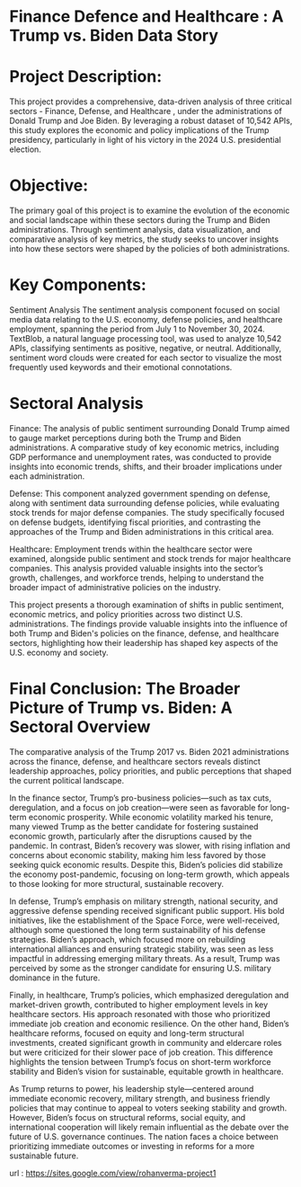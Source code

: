 # Finance Defence and Healthcare : A Trump vs. Biden Data Story
# Project Description: 

This project provides a comprehensive, data-driven analysis of three critical sectors - Finance, Defense, and Healthcare , under the administrations of Donald Trump and Joe Biden. By leveraging a robust dataset of 10,542 APIs, this study explores the economic and policy implications of the Trump presidency, particularly in light of his victory in the 2024 U.S. presidential election.

# Objective: 
The primary goal of this project is to examine the evolution of the economic and social landscape within these sectors during the Trump and Biden administrations. Through sentiment analysis, data visualization, and comparative analysis of key metrics, the study seeks to uncover insights into how these sectors were shaped by the policies of both administrations.

# Key Components: 
Sentiment Analysis
The sentiment analysis component focused on social media data relating to the U.S. economy, defense policies, and healthcare employment, spanning the period from July 1 to November 30, 2024. TextBlob, a natural language processing tool, was used to analyze 10,542 APIs, classifying sentiments as positive, negative, or neutral. Additionally, sentiment word clouds were created for each sector to visualize the most frequently used keywords and their emotional connotations.

# Sectoral Analysis

Finance: The analysis of public sentiment surrounding Donald Trump aimed to gauge market perceptions during both the Trump and Biden administrations. A comparative study of key economic metrics, including GDP performance and unemployment rates, was conducted to provide insights into economic trends, shifts, and their broader implications under each administration.

Defense: This component analyzed government spending on defense, along with sentiment data surrounding defense policies, while evaluating stock trends for major defense companies. The study specifically focused on defense budgets, identifying fiscal priorities, and contrasting the approaches of the Trump and Biden administrations in this critical area.

Healthcare: Employment trends within the healthcare sector were examined, alongside public sentiment and stock trends for major healthcare companies. This analysis provided valuable insights into the sector’s growth, challenges, and workforce trends, helping to understand the broader impact of administrative policies on the industry.

This project presents a thorough examination of shifts in public sentiment, economic metrics, and policy priorities across two distinct U.S. administrations. The findings provide valuable insights into the influence of both Trump and Biden's policies on the finance, defense, and healthcare sectors, highlighting how their leadership has shaped key aspects of the U.S. economy and society.

# Final Conclusion: The Broader Picture of Trump vs. Biden: A Sectoral Overview

The comparative analysis of the Trump 2017 vs. Biden 2021 administrations across the finance, defense, and healthcare sectors reveals distinct leadership approaches, policy priorities, and public perceptions that shaped the current political landscape.

In the finance sector, Trump’s pro-business policies—such as tax cuts, deregulation, and a focus on job creation—were seen as favorable for long-term economic prosperity. While economic volatility marked his tenure, many viewed Trump as the better candidate for fostering sustained economic growth, particularly after the disruptions caused by the pandemic. In contrast, Biden’s recovery was slower, with rising inflation and concerns about economic stability, making him less favored by those seeking quick economic results. Despite this, Biden’s policies did stabilize the economy post-pandemic, focusing on long-term growth, which appeals to those looking for more structural, sustainable recovery.

In defense, Trump’s emphasis on military strength, national security, and aggressive defense spending received significant public support. His bold initiatives, like the establishment of the Space Force, were well-received, although some questioned the long term sustainability of his defense strategies. Biden’s approach, which focused more on rebuilding international alliances and ensuring strategic stability, was seen as less impactful in addressing emerging military threats. As a result, Trump was perceived by some as the stronger candidate for ensuring U.S. military dominance in the future.

Finally, in healthcare, Trump’s policies, which emphasized deregulation and market-driven growth, contributed to higher employment levels in key healthcare sectors. His approach resonated with those who prioritized immediate job creation and economic resilience. On the other hand, Biden’s healthcare reforms, focused on equity and long-term structural investments, created significant growth in community and eldercare roles but were criticized for their slower pace of job creation. This difference highlights the tension between Trump’s focus on short-term workforce stability and Biden’s vision for sustainable, equitable growth in healthcare.

As Trump returns to power, his leadership style—centered around immediate economic recovery, military strength, and business friendly policies that may continue to appeal to voters seeking stability and growth. However, Biden’s focus on structural reforms, social equity, and international cooperation will likely remain influential as the debate over the future of U.S. governance continues. The nation faces a choice between prioritizing immediate outcomes or investing in reforms for a more sustainable future.

url : https://sites.google.com/view/rohanverma-project1

